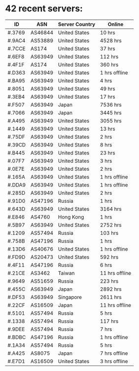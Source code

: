 # 42 recent servers:

| ID | ASN | Server Country | Online |
| ------ | ------ | ------ | ------ |
| #.3769 | AS46844 | United States | 10 hrs |
| #.9AC4 | AS53889 | United States | 4528 hrs |
| #.7CCE | AS174 | United States | 37 hrs |
| #.6EF8 | AS63949 | United States | 112 hrs |
| #.4F1F | AS174 | United States | 360 hrs |
| #.D363 | AS63949 | United States | 1 hrs offline |
| #.BA95 | AS63949 | United States | 4 hrs |
| #.8051 | AS63949 | United States | 49 hrs |
| #.3EB4 | AS63949 | United States | 17 hrs |
| #.F507 | AS63949 | Japan | 7536 hrs |
| #.7066 | AS63949 | Japan | 3445 hrs |
| #.A495 | AS63949 | United States | 3055 hrs |
| #.1449 | AS63949 | United States | 13 hrs |
| #.75DF | AS63949 | United States | 2 hrs |
| #.39CD | AS63949 | United States | 8 hrs |
| #.B445 | AS63949 | United States | 23 hrs |
| #.07F7 | AS63949 | United States | 3 hrs |
| #.0E7E | AS63949 | United States | 2 hrs |
| #.165A | AS63949 | United States | 1 hrs offline |
| #.DDA9 | AS63949 | United States | 1 hrs offline |
| #.285D | AS63949 | United States | 2 hrs |
| #.91D0 | AS47196 | Russia | 1 hrs |
| #.643D | AS63949 | United States | 3164 hrs |
| #.E846 | AS4760 | Hong Kong | 1 hrs |
| #.5B97 | AS63949 | United States | 2752 hrs |
| #.1209 | AS57494 | Russia | 103 hrs |
| #.758B | AS47196 | Russia | 1 hrs |
| #.13D6 | AS40676 | United States | 1 hrs offline |
| #.FD9D | AS20473 | United States | 592 hrs |
| #.4F11 | AS47196 | Russia | 6 hrs |
| #.21CE | AS3462 | Taiwan | 11 hrs offline |
| #.9649 | AS51659 | Russia | 223 hrs |
| #.455C | AS63949 | Japan | 2892 hrs |
| #.DF53 | AS63949 | Singapore | 2611 hrs |
| #.22CF | AS16509 | Japan | 11 hrs offline |
| #.5101 | AS57494 | Russia | 5 hrs |
| #.1338 | AS57494 | Russia | 117 hrs |
| #.9DEE | AS57494 | Russia | 7 hrs |
| #.BDBC | AS47196 | Russia | 1 hrs offline |
| #.1A34 | AS57494 | Russia | 5 hrs |
| #.A425 | AS8075 | Japan | 7 hrs offline |
| #.E7D1 | AS16509 | United States | 3 hrs offline |

